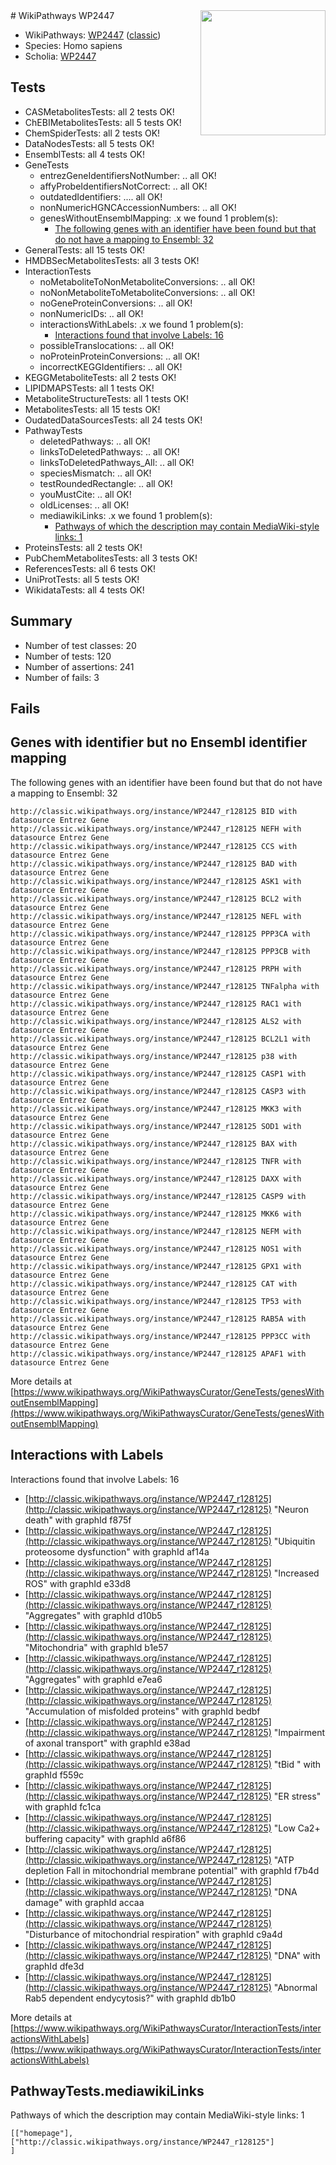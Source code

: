 <img style="float: right; width: 200px" src="https://upload.wikimedia.org/wikipedia/commons/thumb/8/83/Wplogo_with_text_500.png/640px-Wplogo_with_text_500.png" />
# WikiPathways WP2447

* WikiPathways: [WP2447](https://wikipathways.org/pathways/WP2447) ([classic](https://classic.wikipathways.org/instance/WP2447))
* Species: Homo sapiens
* Scholia: [WP2447](https://scholia.toolforge.org/wikipathways/WP2447)
## Tests
* CASMetabolitesTests: all 2 tests OK!
* ChEBIMetabolitesTests: all 5 tests OK!
* ChemSpiderTests: all 2 tests OK!
* DataNodesTests: all 5 tests OK!
* EnsemblTests: all 4 tests OK!
* GeneTests
    * entrezGeneIdentifiersNotNumber: .. all OK!
    * affyProbeIdentifiersNotCorrect: .. all OK!
    * outdatedIdentifiers: .... all OK!
    * nonNumericHGNCAccessionNumbers: .. all OK!
    * genesWithoutEnsemblMapping: .x we found 1 problem(s):
        * [The following genes with an identifier have been found but that do not have a mapping to Ensembl: 32](#c4e5434d)
* GeneralTests: all 15 tests OK!
* HMDBSecMetabolitesTests: all 3 tests OK!
* InteractionTests
    * noMetaboliteToNonMetaboliteConversions: .. all OK!
    * noNonMetaboliteToMetaboliteConversions: .. all OK!
    * noGeneProteinConversions: .. all OK!
    * nonNumericIDs: .. all OK!
    * interactionsWithLabels: .x we found 1 problem(s):
        * [Interactions found that involve Labels: 16](#fe97a8be)
    * possibleTranslocations: .. all OK!
    * noProteinProteinConversions: .. all OK!
    * incorrectKEGGIdentifiers: .. all OK!
* KEGGMetaboliteTests: all 2 tests OK!
* LIPIDMAPSTests: all 1 tests OK!
* MetaboliteStructureTests: all 1 tests OK!
* MetabolitesTests: all 15 tests OK!
* OudatedDataSourcesTests: all 24 tests OK!
* PathwayTests
    * deletedPathways: .. all OK!
    * linksToDeletedPathways: .. all OK!
    * linksToDeletedPathways_All: .. all OK!
    * speciesMismatch: .. all OK!
    * testRoundedRectangle: .. all OK!
    * youMustCite: .. all OK!
    * oldLicenses: .. all OK!
    * mediawikiLinks: .x we found 1 problem(s):
        * [Pathways of which the description may contain MediaWiki-style links: 1](#da69cf45)
* ProteinsTests: all 2 tests OK!
* PubChemMetabolitesTests: all 3 tests OK!
* ReferencesTests: all 6 tests OK!
* UniProtTests: all 5 tests OK!
* WikidataTests: all 4 tests OK!


## Summary

* Number of test classes: 20
* Number of tests: 120
* Number of assertions: 241
* Number of fails: 3

## Fails

<a name="c4e5434d" />

## Genes with identifier but no Ensembl identifier mapping

The following genes with an identifier have been found but that do not have a mapping to Ensembl: 32
```
http://classic.wikipathways.org/instance/WP2447_r128125 BID with datasource Entrez Gene
http://classic.wikipathways.org/instance/WP2447_r128125 NEFH with datasource Entrez Gene
http://classic.wikipathways.org/instance/WP2447_r128125 CCS with datasource Entrez Gene
http://classic.wikipathways.org/instance/WP2447_r128125 BAD with datasource Entrez Gene
http://classic.wikipathways.org/instance/WP2447_r128125 ASK1 with datasource Entrez Gene
http://classic.wikipathways.org/instance/WP2447_r128125 BCL2 with datasource Entrez Gene
http://classic.wikipathways.org/instance/WP2447_r128125 NEFL with datasource Entrez Gene
http://classic.wikipathways.org/instance/WP2447_r128125 PPP3CA with datasource Entrez Gene
http://classic.wikipathways.org/instance/WP2447_r128125 PPP3CB with datasource Entrez Gene
http://classic.wikipathways.org/instance/WP2447_r128125 PRPH with datasource Entrez Gene
http://classic.wikipathways.org/instance/WP2447_r128125 TNFalpha with datasource Entrez Gene
http://classic.wikipathways.org/instance/WP2447_r128125 RAC1 with datasource Entrez Gene
http://classic.wikipathways.org/instance/WP2447_r128125 ALS2 with datasource Entrez Gene
http://classic.wikipathways.org/instance/WP2447_r128125 BCL2L1 with datasource Entrez Gene
http://classic.wikipathways.org/instance/WP2447_r128125 p38 with datasource Entrez Gene
http://classic.wikipathways.org/instance/WP2447_r128125 CASP1 with datasource Entrez Gene
http://classic.wikipathways.org/instance/WP2447_r128125 CASP3 with datasource Entrez Gene
http://classic.wikipathways.org/instance/WP2447_r128125 MKK3 with datasource Entrez Gene
http://classic.wikipathways.org/instance/WP2447_r128125 SOD1 with datasource Entrez Gene
http://classic.wikipathways.org/instance/WP2447_r128125 BAX with datasource Entrez Gene
http://classic.wikipathways.org/instance/WP2447_r128125 TNFR with datasource Entrez Gene
http://classic.wikipathways.org/instance/WP2447_r128125 DAXX with datasource Entrez Gene
http://classic.wikipathways.org/instance/WP2447_r128125 CASP9 with datasource Entrez Gene
http://classic.wikipathways.org/instance/WP2447_r128125 MKK6 with datasource Entrez Gene
http://classic.wikipathways.org/instance/WP2447_r128125 NEFM with datasource Entrez Gene
http://classic.wikipathways.org/instance/WP2447_r128125 NOS1 with datasource Entrez Gene
http://classic.wikipathways.org/instance/WP2447_r128125 GPX1 with datasource Entrez Gene
http://classic.wikipathways.org/instance/WP2447_r128125 CAT with datasource Entrez Gene
http://classic.wikipathways.org/instance/WP2447_r128125 TP53 with datasource Entrez Gene
http://classic.wikipathways.org/instance/WP2447_r128125 RAB5A with datasource Entrez Gene
http://classic.wikipathways.org/instance/WP2447_r128125 PPP3CC with datasource Entrez Gene
http://classic.wikipathways.org/instance/WP2447_r128125 APAF1 with datasource Entrez Gene
```

More details at [https://www.wikipathways.org/WikiPathwaysCurator/GeneTests/genesWithoutEnsemblMapping](https://www.wikipathways.org/WikiPathwaysCurator/GeneTests/genesWithoutEnsemblMapping)

<a name="fe97a8be" />

## Interactions with Labels

Interactions found that involve Labels: 16

* [http://classic.wikipathways.org/instance/WP2447_r128125](http://classic.wikipathways.org/instance/WP2447_r128125) "Neuron death" with graphId f875f
* [http://classic.wikipathways.org/instance/WP2447_r128125](http://classic.wikipathways.org/instance/WP2447_r128125) "Ubiquitin proteosome
dysfunction" with graphId af14a
* [http://classic.wikipathways.org/instance/WP2447_r128125](http://classic.wikipathways.org/instance/WP2447_r128125) "Increased ROS" with graphId e33d8
* [http://classic.wikipathways.org/instance/WP2447_r128125](http://classic.wikipathways.org/instance/WP2447_r128125) "Aggregates" with graphId d10b5
* [http://classic.wikipathways.org/instance/WP2447_r128125](http://classic.wikipathways.org/instance/WP2447_r128125) "Mitochondria" with graphId b1e57
* [http://classic.wikipathways.org/instance/WP2447_r128125](http://classic.wikipathways.org/instance/WP2447_r128125) "Aggregates" with graphId e7ea6
* [http://classic.wikipathways.org/instance/WP2447_r128125](http://classic.wikipathways.org/instance/WP2447_r128125) "Accumulation of
misfolded proteins" with graphId bedbf
* [http://classic.wikipathways.org/instance/WP2447_r128125](http://classic.wikipathways.org/instance/WP2447_r128125) "Impairment of
axonal transport" with graphId e38ad
* [http://classic.wikipathways.org/instance/WP2447_r128125](http://classic.wikipathways.org/instance/WP2447_r128125) "tBid " with graphId f559c
* [http://classic.wikipathways.org/instance/WP2447_r128125](http://classic.wikipathways.org/instance/WP2447_r128125) "ER stress" with graphId fc1ca
* [http://classic.wikipathways.org/instance/WP2447_r128125](http://classic.wikipathways.org/instance/WP2447_r128125) "Low Ca2+ buffering capacity" with graphId a6f86
* [http://classic.wikipathways.org/instance/WP2447_r128125](http://classic.wikipathways.org/instance/WP2447_r128125) "ATP depletion Fall in
mitochondrial
membrane potential" with graphId f7b4d
* [http://classic.wikipathways.org/instance/WP2447_r128125](http://classic.wikipathways.org/instance/WP2447_r128125) "DNA damage" with graphId accaa
* [http://classic.wikipathways.org/instance/WP2447_r128125](http://classic.wikipathways.org/instance/WP2447_r128125) "Disturbance of
mitochondrial respiration" with graphId c9a4d
* [http://classic.wikipathways.org/instance/WP2447_r128125](http://classic.wikipathways.org/instance/WP2447_r128125) "DNA" with graphId dfe3d
* [http://classic.wikipathways.org/instance/WP2447_r128125](http://classic.wikipathways.org/instance/WP2447_r128125) "Abnormal Rab5
dependent endycytosis?" with graphId db1b0


More details at [https://www.wikipathways.org/WikiPathwaysCurator/InteractionTests/interactionsWithLabels](https://www.wikipathways.org/WikiPathwaysCurator/InteractionTests/interactionsWithLabels)

<a name="da69cf45" />

## PathwayTests.mediawikiLinks

Pathways of which the description may contain MediaWiki-style links: 1
```
[["homepage"],
["http://classic.wikipathways.org/instance/WP2447_r128125"]
]
```

